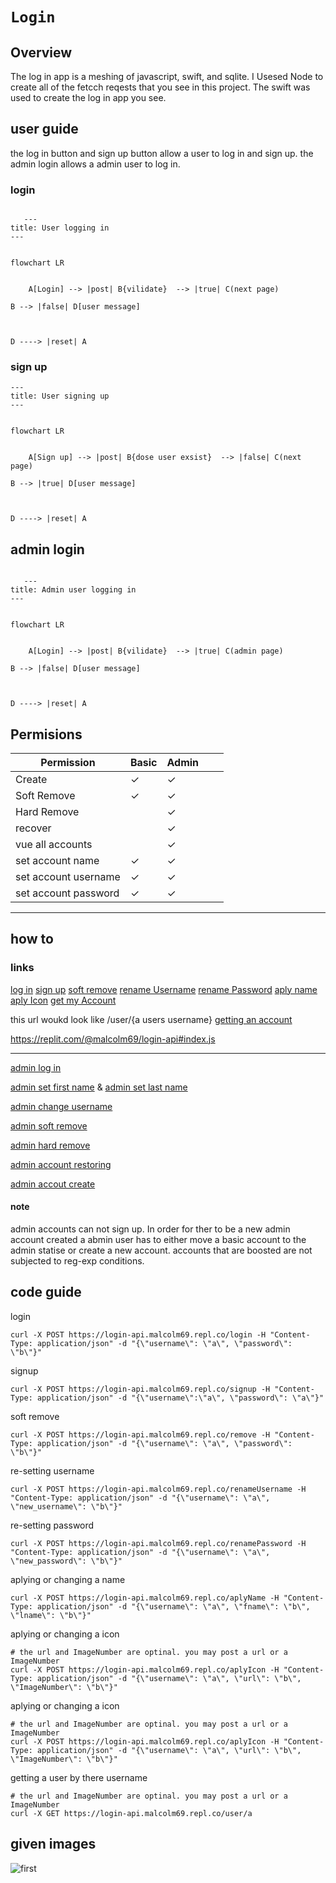 # ``Login``

## Overview

The log in app is a meshing of javascript, swift, and sqlite. I Usesed Node to create all of the fetcch reqests that you see in this project. The swift was used to create the log in app you see. 

## user guide
   the log in button and sign up button allow a user to log in and sign up.
   the admin login allows a admin user to log in.
   
### login  
  ```mermaid

     ---
  title: User logging in
  ---


  flowchart LR


      A[Login] --> |post| B{vilidate}  --> |true| C(next page) 

  B --> |false| D[user message]



  D ----> |reset| A

 ```
 
### sign up  
  ```mermaid
  ---
  title: User signing up
  ---


  flowchart LR


      A[Sign up] --> |post| B{dose user exsist}  --> |false| C(next page) 

  B --> |true| D[user message]



  D ----> |reset| A

  ```
## admin login  
 
  ```mermaid

     ---
  title: Admin user logging in
  ---


  flowchart LR


      A[Login] --> |post| B{vilidate}  --> |true| C(admin page) 

  B --> |false| D[user message]



  D ----> |reset| A

 ```
 
 
 
## Permisions

| Permission           	| Basic 	| Admin 	|   	|   	|
|----------------------	|-------	|-------	|---	|---	|
| Create               	| ✓     	| ✓     	|   	|   	|
| Soft Remove          	| ✓     	| ✓     	|   	|   	|
| Hard Remove          	|       	| ✓     	|   	|   	|
| recover              	|       	| ✓     	|   	|   	|
| vue all accounts     	|       	| ✓     	|   	|   	|
| set account name     	| ✓     	| ✓     	|   	|   	|
| set account username 	| ✓     	| ✓     	|   	|   	|
| set account password 	| ✓     	| ✓     	|   	|   	|

------

## how to

### links


[log in](https://login-api.malcolm69.repl.co/login)
[sign up](https://login-api.malcolm69.repl.co/signup)
[soft remove](https://login-api.malcolm69.repl.co/remove)
[rename Username](https://login-api.malcolm69.repl.co/renameUsername)
[rename Password](https://login-api.malcolm69.repl.co/renamePassword)
[aply name](https://login-api.malcolm69.repl.co/aplyName)
[aply Icon](https://login-api.malcolm69.repl.co/aplyIcon)
[get my Account](https://login-api.malcolm69.repl.co/getmyAccount)

this url woukd look like /user/{a users username} [getting an account](https://replit.com/@malcolm69/login-api#index.js/user/:username) 

https://replit.com/@malcolm69/login-api#index.js


----
[admin log in](https://login-api.malcolm69.repl.co/admin/login)

[admin set first name](https://login-api.malcolm69.repl.co/admin/fname) & [admin set last name](hhttps://login-api.malcolm69.repl.co/admin/lname)

[admin change username](https://login-api.malcolm69.repl.co/admin/username)

[admin soft remove](https://login-api.malcolm69.repl.co/admin/soft/remove)

[admin hard remove](https://login-api.malcolm69.repl.co/admin/hard/remove)

[admin account restoring](https://login-api.malcolm69.repl.co/admin/restore)

[admin accout create](https://login-api.malcolm69.repl.co/admin/create)

#### note 
   admin accounts can not sign up. In order for ther to be a new admin account created a abmin user has to either move a basic account to the admin statise or create a new account. accounts that are boosted are not subjected to reg-exp conditions. 
    
    
## code guide

login 
```shell
curl -X POST https://login-api.malcolm69.repl.co/login -H "Content-Type: application/json" -d "{\"username\": \"a\", \"password\": \"b\"}"
```

signup
```shell
curl -X POST https://login-api.malcolm69.repl.co/signup -H "Content-Type: application/json" -d "{\"username\":\"a\", \"password\": \"a\"}"
```

soft remove
```shell 
curl -X POST https://login-api.malcolm69.repl.co/remove -H "Content-Type: application/json" -d "{\"username\": \"a\", \"password\": \"b\"}"
```

re-setting username
```shell 
curl -X POST https://login-api.malcolm69.repl.co/renameUsername -H "Content-Type: application/json" -d "{\"username\": \"a\", \"new_username\": \"b\"}"
```

re-setting password
```shell 
curl -X POST https://login-api.malcolm69.repl.co/renamePassword -H "Content-Type: application/json" -d "{\"username\": \"a\", \"new_password\": \"b\"}"
```

aplying or changing a name 
```shell 
curl -X POST https://login-api.malcolm69.repl.co/aplyName -H "Content-Type: application/json" -d "{\"username\": \"a\", \"fname\": \"b\", \"lname\": \"b\"}"
```


aplying or changing a icon 
```shell 
# the url and ImageNumber are optinal. you may post a url or a ImageNumber 
curl -X POST https://login-api.malcolm69.repl.co/aplyIcon -H "Content-Type: application/json" -d "{\"username\": \"a\", \"url\": \"b\", \"ImageNumber\": \"b\"}"
```

aplying or changing a icon 
```shell 
# the url and ImageNumber are optinal. you may post a url or a ImageNumber 
curl -X POST https://login-api.malcolm69.repl.co/aplyIcon -H "Content-Type: application/json" -d "{\"username\": \"a\", \"url\": \"b\", \"ImageNumber\": \"b\"}"
```

getting a user by there username
```shell 
# the url and ImageNumber are optinal. you may post a url or a ImageNumber 
curl -X GET https://login-api.malcolm69.repl.co/user/a
```



## given images
![first](https://replit.com/@malcolm69/login-api#images/1.svg)
